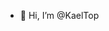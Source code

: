 - 👋 Hi, I’m @KaelTop

<!---
KaelTop/KaelTop is a ✨ special ✨ repository because its `README.md` (this file) appears on your GitHub profile.
You can click the Preview link to take a look at your changes.
--->
